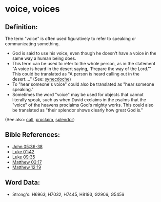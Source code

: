 # voice, voices #

## Definition: ##

The term "voice" is often used figuratively to refer to speaking or communicating something.

* God is said to use his voice, even though he doesn't have a voice in the same way a human being does.
* This term can be used to refer to the whole person, as in the statement "A voice is heard in the desert saying, 'Prepare the way of the Lord.'" This could be translated as "A person is heard calling out in the desert…." (See: [synecdoche](rc://en/ta/man/translate/figs-synecdoche))
* To "hear someone's voice" could also be translated as "hear someone speaking."
* Sometimes the word "voice" may be used for objects that cannot literally speak, such as when David exclaims in the psalms that the "voice" of the heavens proclaims God's mighty works. This could also be translated as "their splendor shows clearly how great God is."

(See also: [call](../kt/call.md), [proclaim](../other/preach.md), [splendor](../other/splendor.md))

## Bible References: ##

* [John 05:36-38](rc://en/tn/help/jhn/05/36)
* [Luke 01:42](rc://en/tn/help/luk/01/42)
* [Luke 09:35](rc://en/tn/help/luk/09/35)
* [Matthew 03:17](rc://en/tn/help/mat/03/17)
* [Matthew 12:19](rc://en/tn/help/mat/12/19)

## Word Data: ##

* Strong's: H6963, H7032, H7445, H8193, G2906, G5456
